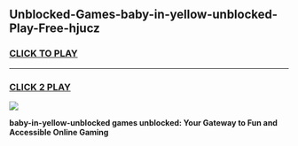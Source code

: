 
## Unblocked-Games-baby-in-yellow-unblocked-Play-Free-hjucz
<h3>
<a href="https://premium76.site?title=baby-in-yellow-unblocked&ref=12A">CLICK TO PLAY</a></h3>
<hr>

<h3>
<a href="https://premium76.site?title=baby-in-yellow-unblocked&ref=12A">CLICK 2 PLAY</a>
  
</h3>

<a href="https://premium76.site?title=baby-in-yellow-unblocked&ref=12A"><img src="https://clearcache.store/games.png"></a>


**baby-in-yellow-unblocked games unblocked: Your Gateway to Fun and Accessible Online Gaming**
